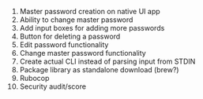 1. Master password creation on native UI app
2. Ability to change master password
3. Add input boxes for adding more passwords
4. Button for deleting a password
5. Edit password functionality
6. Change master password functionality
7. Create actual CLI instead of parsing input from STDIN
8. Package library as standalone download (brew?)
9. Rubocop
10. Security audit/score

